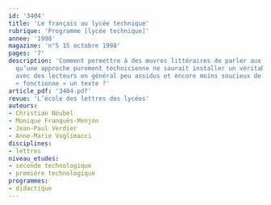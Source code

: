 ```yaml
---
id: '3404'
title: 'Le français au lycée technique'
rubrique: 'Programme [lycée technique]'
annee: '1998'
magazine: 'n°5 15 octobre 1998'
pages: '7'
description: 'Comment permettre à des œuvres littéraires de parler aux élèves, sachant
  qu’une approche purement technicienne ne saurait installer un véritable dialogue
  avec des lecteurs en général peu assidus et encore moins soucieux de voir comment
  « fonctionne » un texte ?'
article_pdf: '3404.pdf'
revue: 'L’école des lettres des lycées'
auteurs:
- Christian Noubel
- Monique Franquès-Menjon
- Jean-Paul Verdier
- Anne-Marie Voglimacci
disciplines:
- lettres
niveau_etudes:
- seconde technologique
- première technologique
programmes:
- didactique
---
```

